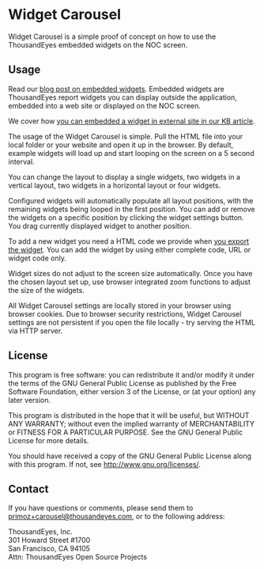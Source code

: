 # Widget Carousel

Widget Carousel is a simple proof of concept on how to use the ThousandEyes embedded widgets on the NOC screen.

## Usage

Read our [blog post on embedded widgets](https://blog.thousandeyes.com/using-embedded-report-widgets/). Embedded widgets are ThousandEyes report widgets you can display outside the application, embedded into a web site or displayed on the NOC screen.

We cover how [you can embedded a widget in external site in our KB article](https://support.thousandeyes.com/entries/107855293-Embedding-report-widgets-in-external-web-sites).

The usage of the Widget Carousel is simple. Pull the HTML file into your local folder or your website and open it up in the browser. By default, example widgets will load up and start looping on the screen on a 5 second interval.

You can change the layout to display a single widgets, two widgets in a vertical layout, two widgets in a horizontal layout or four widgets.

Configured widgets will automatically populate all layout positions, with the remaining widgets being looped in the first position. You can add or remove the widgets on a specific position by clicking the widget settings button. You drag currently displayed widget to another position.

To add a new widget you need a HTML code we provide when [you export the widget](https://support.thousandeyes.com/entries/107855293-Embedding-report-widgets-in-external-web-sites). You can add the widget by using either complete code, URL or widget code only.

Widget sizes do not adjust to the screen size automatically. Once you have the chosen layout set up, use browser integrated zoom functions to adjust the size of the widgets.

All Widget Carousel settings are locally stored in your browser using browser cookies. Due to browser security restrictions, Widget Carousel settings are not persistent if you open the file locally - try serving the HTML via HTTP server.

## License
This program is free software: you can redistribute it and/or modify it under the terms of the GNU General Public License as published by the Free Software Foundation, either version 3 of the License, or (at your option) any later version.

This program is distributed in the hope that it will be useful, but WITHOUT ANY WARRANTY; without even the implied warranty of MERCHANTABILITY or FITNESS FOR A PARTICULAR PURPOSE.  See the GNU General Public License for more details.  

You should have received a copy of the GNU General Public License along with this program. If not, see <http://www.gnu.org/licenses/>.

## Contact
If you have questions or comments, please send them to  
primoz+carousel@thousandeyes.com, or to the following address:

ThousandEyes, Inc.  
301 Howard Street #1700  
San Francisco, CA  94105  
Attn: ThousandEyes Open Source Projects  
